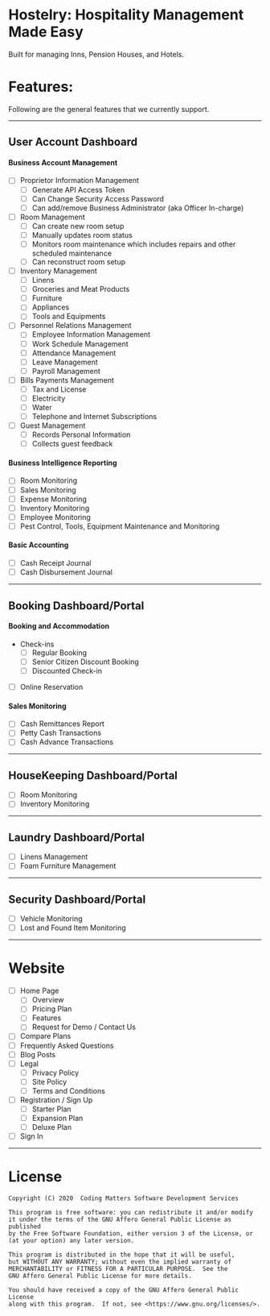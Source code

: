 # Hostelry: Hospitality Management Made Easy
Built for managing Inns, Pension Houses, and Hotels.

# Features:
Following are the general features that we currently support.

---

## User Account Dashboard
#### Business Account Management
 - [ ] Proprietor Information Management
    - [ ] Generate API Access Token
    - [ ] Can Change Security Access Password
    - [ ] Can add/remove Business Administrator (aka Officer In-charge)
 - [ ] Room Management
    - [ ] Can create new room setup
    - [ ] Manually updates room status
    - [ ] Monitors room maintenance which includes repairs and other scheduled maintenance
    - [ ] Can reconstruct room setup
 - [ ] Inventory Management
    - [ ] Linens
    - [ ] Groceries and Meat Products
    - [ ] Furniture
    - [ ] Appliances
    - [ ] Tools and Equipments
 - [ ] Personnel Relations Management
    - [ ] Employee Information Management
    - [ ] Work Schedule Management
    - [ ] Attendance Management
    - [ ] Leave Management
    - [ ] Payroll Management
 - [ ] Bills Payments Management
    - [ ] Tax and License
    - [ ] Electricity
    - [ ] Water
    - [ ] Telephone and Internet Subscriptions
 - [ ] Guest Management
    - [ ] Records Personal Information
    - [ ] Collects guest feedback
#### Business Intelligence Reporting
 - [ ] Room Monitoring
 - [ ] Sales Monitoring
 - [ ] Expense Monitoring
 - [ ] Inventory Monitoring
 - [ ] Employee Monitoring
 - [ ] Pest Control, Tools, Equipment Maintenance and Monitoring
#### Basic Accounting
 - [ ] Cash Receipt Journal
 - [ ] Cash Disbursement Journal

-----

## Booking Dashboard/Portal
#### Booking and Accommodation
 - Check-ins
    - [ ] Regular Booking
    - [ ] Senior Citizen Discount Booking
    - [ ] Discounted Check-in
 - [ ] Online Reservation
#### Sales Monitoring
 - [ ] Cash Remittances Report
 - [ ] Petty Cash Transactions
 - [ ] Cash Advance Transactions

-----

## HouseKeeping Dashboard/Portal
 - [ ] Room Monitoring
 - [ ] Inventory Monitoring

----

## Laundry Dashboard/Portal
 - [ ] Linens Management
 - [ ] Foam Furniture Management

----
 
## Security Dashboard/Portal
 - [ ] Vehicle Monitoring
 - [ ] Lost and Found Item Monitoring

----

# Website
 - [ ] Home Page
    - [ ] Overview
    - [ ] Pricing Plan
    - [ ] Features
    - [ ] Request for Demo / Contact Us
- [ ] Compare Plans
- [ ] Frequently Asked Questions
- [ ] Blog Posts
- [ ] Legal
    - [ ] Privacy Policy
    - [ ] Site Policy
    - [ ] Terms and Conditions
- [ ] Registration / Sign Up
    - [ ] Starter Plan
    - [ ] Expansion Plan
    - [ ] Deluxe Plan
- [ ] Sign In

-----
# License
    Copyright (C) 2020  Coding Matters Software Development Services

    This program is free software: you can redistribute it and/or modify
    it under the terms of the GNU Affero General Public License as published
    by the Free Software Foundation, either version 3 of the License, or
    (at your option) any later version.

    This program is distributed in the hope that it will be useful,
    but WITHOUT ANY WARRANTY; without even the implied warranty of
    MERCHANTABILITY or FITNESS FOR A PARTICULAR PURPOSE.  See the
    GNU Affero General Public License for more details.

    You should have received a copy of the GNU Affero General Public License
    along with this program.  If not, see <https://www.gnu.org/licenses/>.
